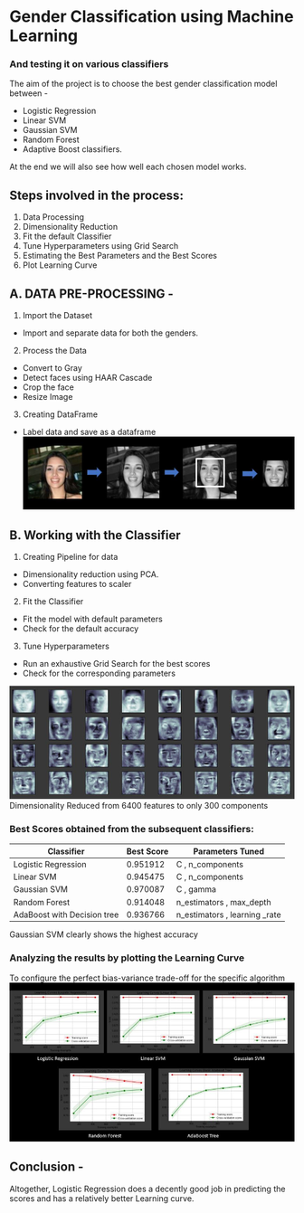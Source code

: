 # Gender Classification using Machine Learning
### And testing it on various classifiers

The aim of the project is to choose the best gender classification model between -
* Logistic Regression
* Linear SVM
* Gaussian SVM
* Random Forest 
* Adaptive Boost classifiers. 

At the end we will also see how well each chosen model works.

## Steps involved in the process:
1. Data Processing
2. Dimensionality Reduction
3. Fit the default Classifier
4. Tune Hyperparameters using Grid Search
5. Estimating the Best Parameters and the Best Scores
6. Plot Learning Curve

## A. DATA PRE-PROCESSING -
1. Import the Dataset
  * Import and separate data for both the genders.
2. Process the Data
  * Convert to Gray
  * Detect faces using HAAR Cascade
  * Crop the face
  * Resize Image
3. Creating DataFrame 
  * Label data and save as a dataframe
![](Images/DataProcessing.JPG)

## B. Working with the Classifier
1. Creating Pipeline for data
 * Dimensionality reduction using PCA.
 * Converting features to scaler
2. Fit the Classifier
 * Fit the model with default parameters
 * Check for the default accuracy
3. Tune Hyperparameters
 * Run an exhaustive Grid Search for the best scores
 * Check for the corresponding parameters
 
![](Images/PCA_Faces.JPG)
Dimensionality Reduced from 6400 features to only 300 components

### Best Scores obtained from the subsequent classifiers:
Classifier | Best Score | Parameters Tuned
------------ | ------------- | -------------
Logistic Regression | 0.951912 | C , n_components
Linear SVM | 0.945475 | C , n_components
Gaussian SVM | 0.970087 | C , gamma
Random Forest | 0.914048 | n_estimators , max_depth
AdaBoost with Decision tree | 0.936766 | n_estimators , learning _rate

Gaussian SVM clearly shows the highest accuracy 
### Analyzing the results by plotting the Learning Curve
To configure the perfect bias-variance trade-off for the specific algorithm
![](Images/Learning_Curves.JPG)

## Conclusion - 
Altogether, Logistic Regression does a decently good job in predicting the scores and has a relatively better Learning curve.








